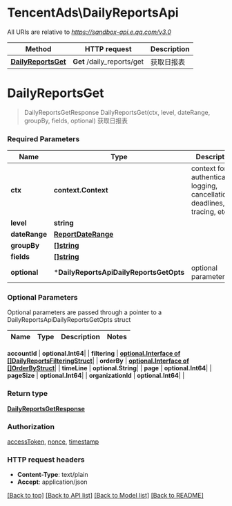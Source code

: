 # TencentAds\DailyReportsApi

All URIs are relative to *https://sandbox-api.e.qq.com/v3.0*

Method | HTTP request | Description
------------- | ------------- | -------------
[**DailyReportsGet**](DailyReportsApi.md#DailyReportsGet) | **Get** /daily_reports/get | 获取日报表


# **DailyReportsGet**
> DailyReportsGetResponse DailyReportsGet(ctx, level, dateRange, groupBy, fields, optional)
获取日报表

### Required Parameters

Name | Type | Description  | Notes
------------- | ------------- | ------------- | -------------
 **ctx** | **context.Context** | context for authentication, logging, cancellation, deadlines, tracing, etc.
  **level** | **string**|  | 
  **dateRange** | [**ReportDateRange**](ReportDateRange.md)|  | 
  **groupBy** | [**[]string**](string.md)|  | 
  **fields** | [**[]string**](string.md)|  | 
 **optional** | ***DailyReportsApiDailyReportsGetOpts** | optional parameters | nil if no parameters

### Optional Parameters
Optional parameters are passed through a pointer to a DailyReportsApiDailyReportsGetOpts struct

Name | Type | Description  | Notes
------------- | ------------- | ------------- | -------------




 **accountId** | **optional.Int64**|  | 
 **filtering** | [**optional.Interface of []DailyReportsFilteringStruct**](DailyReportsFilteringStruct.md)|  | 
 **orderBy** | [**optional.Interface of []OrderByStruct**](OrderByStruct.md)|  | 
 **timeLine** | **optional.String**|  | 
 **page** | **optional.Int64**|  | 
 **pageSize** | **optional.Int64**|  | 
 **organizationId** | **optional.Int64**|  | 

### Return type

[**DailyReportsGetResponse**](DailyReportsGetResponse.md)

### Authorization

[accessToken](../README.md#accessToken), [nonce](../README.md#nonce), [timestamp](../README.md#timestamp)

### HTTP request headers

 - **Content-Type**: text/plain
 - **Accept**: application/json

[[Back to top]](#) [[Back to API list]](../README.md#documentation-for-api-endpoints) [[Back to Model list]](../README.md#documentation-for-models) [[Back to README]](../README.md)

